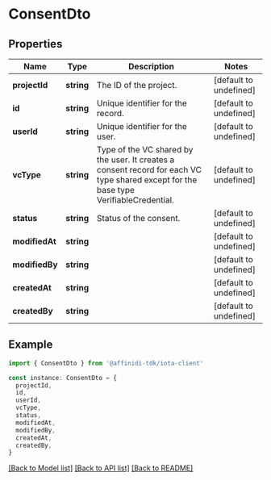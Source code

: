 # ConsentDto

## Properties

| Name           | Type       | Description                                                                                                                           | Notes                  |
| -------------- | ---------- | ------------------------------------------------------------------------------------------------------------------------------------- | ---------------------- |
| **projectId**  | **string** | The ID of the project.                                                                                                                | [default to undefined] |
| **id**         | **string** | Unique identifier for the record.                                                                                                     | [default to undefined] |
| **userId**     | **string** | Unique identifier for the user.                                                                                                       | [default to undefined] |
| **vcType**     | **string** | Type of the VC shared by the user. It creates a consent record for each VC type shared except for the base type VerifiableCredential. | [default to undefined] |
| **status**     | **string** | Status of the consent.                                                                                                                | [default to undefined] |
| **modifiedAt** | **string** |                                                                                                                                       | [default to undefined] |
| **modifiedBy** | **string** |                                                                                                                                       | [default to undefined] |
| **createdAt**  | **string** |                                                                                                                                       | [default to undefined] |
| **createdBy**  | **string** |                                                                                                                                       | [default to undefined] |

## Example

```typescript
import { ConsentDto } from '@affinidi-tdk/iota-client'

const instance: ConsentDto = {
  projectId,
  id,
  userId,
  vcType,
  status,
  modifiedAt,
  modifiedBy,
  createdAt,
  createdBy,
}
```

[[Back to Model list]](../README.md#documentation-for-models) [[Back to API list]](../README.md#documentation-for-api-endpoints) [[Back to README]](../README.md)
